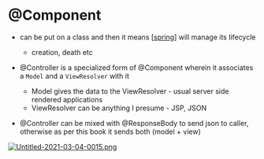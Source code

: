 # @Component

- can be put on a class and then it means [[spring]] will manage its lifecycle

  - creation, death etc

- @Controller is a specialized form of @Component wherein it associates a `Model` and a `ViewResolver` with it

  - Model gives the data to the ViewResolver - usual server side rendered applications
  - ViewResolver can be anything I presume - JSP, JSON

- @Controller can be mixed with @ResponseBody to send json to caller, otherwise as per this book it sends both (model + view)

[![Untitled-2021-03-04-0015.png](https://i.postimg.cc/VLWF4xPh/Untitled-2021-03-04-0015.png)](https://postimg.cc/HVj5kPx0)

[//begin]: # "Autogenerated link references for markdown compatibility"
[spring]: spring.md "spring"
[//end]: # "Autogenerated link references"
